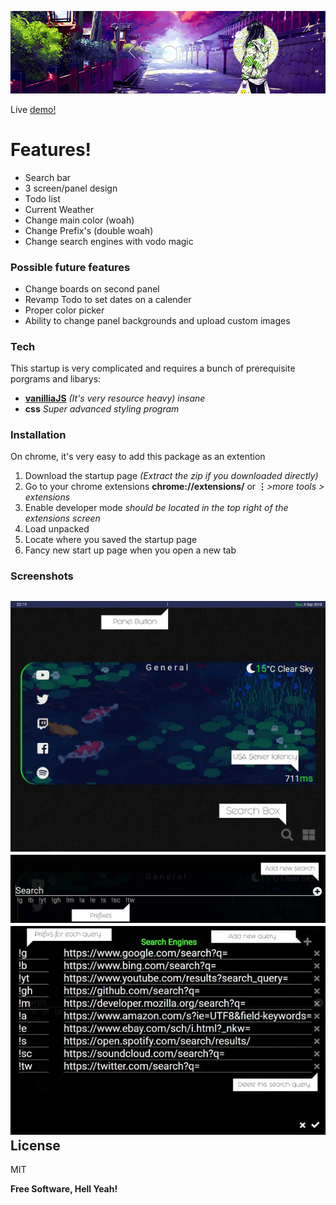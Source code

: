 ![demo](https://raw.githubusercontent.com/pepscrub/Start-Page/master/view/imgs/github/banner.png)

Live [demo!](https://pepscrub.github.io/homepage/)
# Features!

  - Search bar
  - 3 screen/panel design
  - Todo list
  - Current Weather
  - Change main color (woah)
  - Change Prefix's (double woah)
  - Change search engines with vodo magic

### Possible future features
- Change boards on second panel
- Revamp Todo to set dates on a calender
- Proper color picker
- Ability to change panel backgrounds and upload custom images

### Tech

This startup is very complicated and requires a bunch of prerequisite porgrams and libarys:
* **[vanilliaJS]** *(It's very resource heavy) insane*
* **css** *Super advanced styling program*

### Installation

On chrome, it's very easy to add this package as an extention
1) Download the startup page *(Extract the zip if you downloaded directly)*
2) Go to your chrome extensions __chrome://extensions/__ or **⋮***>more tools > extensions*
3) Enable developer mode *should be located in the top right of the extensions screen*
4) Load unpacked
5) Locate where you saved the startup page
6) Fancy new start up page when you open a new tab

### Screenshots

![nan](https://raw.githubusercontent.com/pepscrub/Start-Page/master/view/imgs/github/UI.jpg)
![nan](https://raw.githubusercontent.com/pepscrub/Start-Page/master/view/imgs/github/searchui.jpg)
![nan](https://raw.githubusercontent.com/pepscrub/Start-Page/master/view/imgs/github/searchenginesui.jpg)
License
----

MIT


**Free Software, Hell Yeah!**



[vanilliaJS]: <http://vanilla-js.com/>